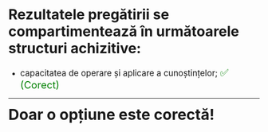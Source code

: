 # Rezultatele pregătirii se compartimentează în următoarele structuri achizitive:

- <span style="font-size: larger;">capacitatea de operare și aplicare a cunoștințelor; <span style="color: green; font-size: larger;">✅ (Corect)</span></span>

---

<span style="font-size: 30px; font-weight: bold;">**Doar o opțiune este corectă!**</span>
